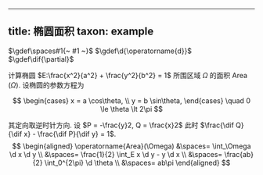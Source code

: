 
---
title: 椭圆面积
taxon: example
---

$\gdef\spaces#1{~ #1 ~}$
$\gdef\d{\operatorname{d}}$
$\gdef\dif{\partial}$

计算椭圆 $E:\frac{x^2}{a^2} + \frac{y^2}{b^2} = 1$ 所围区域 $\Omega$ 的面积 $\operatorname{Area}(\Omega)$. 设椭圆的参数方程为 

$$
\begin{cases}
x = a \cos\theta, \\
y = b \sin\theta, 
\end{cases} 
\quad
0 \le \theta \lt 2\pi
$$

其定向取逆时针方向. 设 $P = -\frac{y}2, Q = \frac{x}2$ 此时 $\frac{\dif Q}{\dif x} - \frac{\dif P}{\dif y} = 1$. 
$$
\begin{aligned}
\operatorname{Area}(\Omega) 
&\spaces= \int_\Omega \d x \d y \\
&\spaces= \frac{1}{2} \int_E x \d y - y \d x \\
&\spaces= \frac{ab}{2} \int_0^{2\pi} \d \theta \\
&\spaces= ab\pi
\end{aligned}
$$
